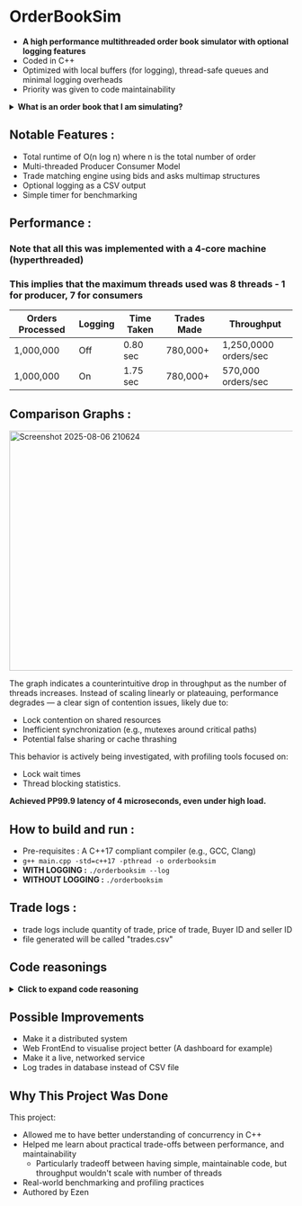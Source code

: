 # OrderBookSim

- **A high performance multithreaded order book simulator with optional logging features**
- Coded in C++
- Optimized with local buffers (for logging), thread-safe queues and minimal logging overheads
- Priority was given to code maintainability

<details>
<summary><strong>What is an order book that I am simulating?</strong></summary>

- An order book is a system that matches two groups, the buyer and the seller
- When the seller sells an item for a price lower than the amount of money the buyer is willing to pay a trade happens
- The order will decide when a trade happens, record each trade and keep track of buyers and sellers
- This order can process about 1,250,000 orders per second and could be even faster if you use a machine with more cores.

</details>

## Notable Features :
- Total runtime of O(n log n) where n is the total number of order
- Multi-threaded Producer Consumer Model
- Trade matching engine using bids and asks multimap structures
- Optional logging as a CSV output
- Simple timer for benchmarking

## Performance :
### Note that all this was implemented with a 4-core machine (hyperthreaded)
### This implies that the maximum threads used was 8 threads - 1 for producer, 7 for consumers
| Orders Processed | Logging | Time Taken | Trades Made | Throughput             |
|------------------|---------|------------|-------------|------------------------|
| 1,000,000        | Off     | 0.80 sec    | 780,000+    | 1,250,0000 orders/sec |
| 1,000,000        | On      | 1.75 sec    | 780,000+    | 570,000 orders/sec    |

## Comparison Graphs :
<img width="683" height="427" alt="Screenshot 2025-08-06 210624" src="https://github.com/user-attachments/assets/eca3d53e-954b-4cbd-b643-7b96aca42678" />

The graph indicates a counterintuitive drop in throughput as the number of threads increases. Instead of scaling linearly or plateauing, performance degrades — a clear sign of contention issues, likely due to:
- Lock contention on shared resources
- Inefficient synchronization (e.g., mutexes around critical paths)
- Potential false sharing or cache thrashing

This behavior is actively being investigated, with profiling tools focused on:
- Lock wait times
- Thread blocking statistics.

**Achieved PP99.9 latency of 4 microseconds, even under high load.**


## How to build and run :
- Pre-requisites : A C++17 compliant compiler (e.g., GCC, Clang)
- ` g++ main.cpp -std=c++17 -pthread -o orderbooksim `
- **WITH LOGGING :** ` ./orderbooksim --log `
- **WITHOUT LOGGING :**  ` ./orderbooksim `

## Trade logs :
- trade logs include quantity of trade, price of trade, Buyer ID and seller ID
- file generated will be called "trades.csv"

## Code reasonings 
<details>
<summary><strong>Click to expand code reasoning</strong></summary>
  
### std::multimap
purpose - maintain order of bids and asks\n
**why multimap?**
- maintains order based on price of bids and asks
- supports duplicate price
- eliminate need for linear search, all process is done under O(log n)
- `insert()` is O(log n), `begin()` is O(1), `erase` is O(log n)

### std::ThreadSafe<Order>
purpose - store orders from producers until consumer can process them, acting essentially as a buffer.\n
**why std::queue?**
- keep processes in O(1)
- `push()` is O(1) and `pop()` is O(1)
- FIFO structure (First In First Out) ideal for producer consumer

### std::stringstream localBuffer
purpose - single thread buffer for log data to avoid locking every log write.\n
**why stringstream?**
- Logging to disk is slow.
- Buffering avoids the need to lock std::ofstream so frequently.
- Lock once per thread to flush buffer.

</details>

## Possible Improvements
- Make it a distributed system
- Web FrontEnd to visualise project better (A dashboard for example)
- Make it a live, networked service
- Log trades in database instead of CSV file

## Why This Project Was Done
This project:
- Allowed me to have better understanding of concurrency in C++
- Helped me learn about practical trade-offs between performance, and maintainability
  - Particularly tradeoff between having simple, maintainable code, but throughput wouldn't scale with number of threads  
- Real-world benchmarking and profiling practices
- Authored by Ezen
